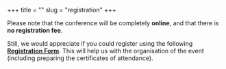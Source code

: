 +++
title = ""
slug = "registration"
+++

Please note that the conference will be completely **online**, and that there is **no registration fee**.

Still, we would appreciate if you could register using the following [**Registration Form**](https://forms.gle/MWkFnekyneFgqN6m8).
This will help us with the organisation of the event (including preparing the certificates of attendance).
